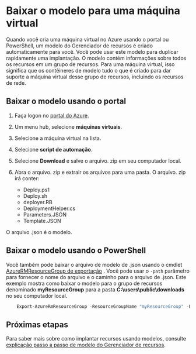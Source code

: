 <properties
    pageTitle="Criar uma imagem de máquina virtual de uma máquina virtual do Azure | Microsoft Azure"
    description="Aprenda a criar uma imagem de máquina virtual generalizada de uma VM Azure existentes criados no modelo de implantação do Gerenciador de recursos"
    services="virtual-machines-windows"
    documentationCenter=""
    authors="cynthn"
    manager="timlt"
    editor=""
    tags="azure-resource-manager"/>

<tags
    ms.service="virtual-machines-windows"
    ms.workload="infrastructure-services"
    ms.tgt_pltfrm="vm-windows"
    ms.devlang="na"
    ms.topic="article"
    ms.date="10/10/2016"
    ms.author="cynthn"/>


# <a name="download-the-template-for-a-vm"></a>Baixar o modelo para uma máquina virtual

Quando você cria uma máquina virtual no Azure usando o portal ou PowerShell, um modelo do Gerenciador de recursos é criado automaticamente para você. Você pode usar este modelo para duplicar rapidamente uma implantação. O modelo contém informações sobre todos os recursos em um grupo de recursos. Para uma máquina virtual, isso significa que os contêineres de modelo tudo o que é criado para dar suporte a máquina virtual desse grupo de recursos, incluindo os recursos de rede.

## <a name="download-the-template-using-the-portal"></a>Baixar o modelo usando o portal

1. Faça logon no [portal do Azure](https://portal.azure.com/).
2. Um menu hub, selecione **máquinas virtuais**.
3. Selecione a máquina virtual na lista.
5. Selecione **script de automação**.
6. Selecione **Download** e salve o arquivo. zip em seu computador local.
7. Abra o arquivo. zip e extrair os arquivos para uma pasta. O arquivo. zip irá conter:
    
    - Deploy.ps1
    - Deploy.sh 
    - deployer.RB
    - DeploymentHelper.cs
    - Parameters.JSON
    - Template.JSON

O arquivo .json é o modelo.
    
## <a name="download-the-template-using-powershell"></a>Baixar o modelo usando o PowerShell

Você também pode baixar o arquivo de modelo de .json usando o cmdlet [AzureRMResourceGroup de exportação](https://msdn.microsoft.com/library/mt715427.aspx) . Você pode usar o `-path` parâmetro para fornecer o nome do arquivo e o caminho para o arquivo de .json. Este exemplo mostra como baixar o modelo para o grupo de recursos denominado **myResourceGroup** para a pasta **C:\users\public\downloads** no seu computador local.

```powershell
    Export-AzureRmResourceGroup -ResourceGroupName "myResourceGroup" -Path "C:\users\public\downloads"
```

## <a name="next-steps"></a>Próximas etapas

Para saber mais sobre como implantar recursos usando modelos, consulte [explicação passo a passo de modelo do Gerenciador de recursos](../resource-manager-template-walkthrough.md).